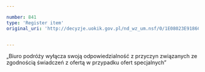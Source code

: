 ```yaml
---

number: 841
type: 'Register item'
original_uri: 'http://decyzje.uokik.gov.pl/nd_wz_um.nsf/0/1E08023E9186CB17C12572DD003296F5?OpenDocument'


---
```


„Biuro podróży wyłącza swoją odpowiedzialność z przyczyn związanych ze zgodnością świadczeń z ofertą w przypadku ofert specjalnych”
